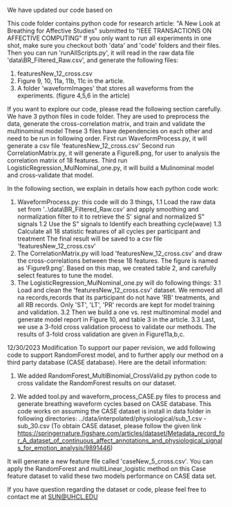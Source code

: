 We have updated our code based on 

This code folder contains python code for research article: "A New Look at Breathing for Affective Studies" submitted to "IEEE TRANSACTIONS ON AFFECTIVE COMPUTING"
If you only want to run all experiments in one shot, make sure you checkout both 'data' and 'code' folders and their files.
Then you can run 'runAllScripts.py', it will read in the raw data file 'data\BR_Filtered_Raw.csv', and generate the following files:
1. featuresNew_12_cross.csv
2. Figure 9, 10, 11a, 11b, 11c in the article.
3. A folder 'waveformImages' that stores all waveforms from the experiments. (figure 4,5,6 in the article)

If you want to explore our code, please read the following section carefully.
We have 3 python files in code folder. They are used to preprocess the data, generate the cross-correlation matrix, and train and validate the multinominal model
These 3 files have dependencies on each other and need to be run in following order.
First run WaveformProcess.py, it will generate a csv file 'featuresNew_12_cross.csv'
Second run CorrelationMatrix.py, it will generate a Figure8.png, for user to analysis the correlation matrix of 18 features.
Third run LogisticRegression_MulNominal_one.py, it will build a Mulinominal model and cross-validate that model.

In the following section, we explain in details how each python code work:
1. WaveformProcess.py: this code will do 3 things, 
1.1 Load the raw data set from '..\\data\\BR_Filtered_Raw.csv' and apply smoothing and normalization filter to it to retrieve the S' signal and normalized S" signals
1.2 Use the S" signals to Identify each breathing cycle(wave)
1.3 Calculate all 18 statistic features of all cycles per participant and treatment
The final result will be saved to a csv file 'featuresNew_12_cross.csv'
2. The CorrelationMatrix.py will load 'featuresNew_12_cross.csv' and draw the cross-correlations between these 18 features. The figure is named as 'Figure9.png'. Based on this map, we created table 2, and carefully select features to tune the model.
3. The LogisticRegression_MulNominal_one.py will do following things:
3.1 Load and clean the 'featuresNew_12_cross.csv' dataset. We removed all na records,records that its participant do not have 'RB' treatments,  and all RB records. Only 'ST', 'LT', 'PR' records are kept for model training and validation.
3.2 Then we build a one vs. rest multinominal model and generate model report in Figure 10, and table 3 in the article.
3.3 Last, we use a 3-fold cross validation process to validate our methods. The results of 3-fold cross validation are given in Figure11a,b,c.



12/30/2023 Modification
To support our paper revision, we add following code to support RandomForest model, and to further apply our method on a third party database (CASE database).
Here are the detail information:

1. We added RandomForest_MultiBinomial_CrossValid.py python code to cross validate the RandomForest results on our dataset.

2. We added tool.py and waveform_process_CASE.py files to process and generate breathing waveform cycles based on CASE database. This code works on assuming the CASE dataset is install in data folder in following directories: ../data/interpolated/physiological/sub_1.csv - sub_30.csv (To obtain CASE dataset, please follow the given link https://springernature.figshare.com/articles/dataset/Metadata_record_for_A_dataset_of_continuous_affect_annotations_and_physiological_signals_for_emotion_analysis/9891446)

It will generate a new feature file called 'caseNew_5_cross.csv'. You can apply the RandomForest and multiLinear_logistic method on this Case feature dataset to valid these two models performance on CASE data set.

If you have question regarding the dataset or code, please feel free to contact me at SUN@UHCL.EDU
